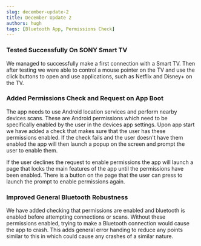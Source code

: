 ```yaml
---
slug: december-update-2
title: December Update 2
authors: hugh
tags: [Bluetooth App, Permissions Check]
---
```


### Tested Successfully On SONY Smart TV

We managed to successfully make a first connection with a Smart TV. Then after testing we were able to control a mouse pointer on the TV and use the click buttons
to open and use applications, such as Netflix and Disney+ on the TV.

### Added Permissions Check and Request on App Boot

The app needs to use Android location services and perform nearby devices scans. These are Android permissions which need to be specifically enabled by the user in the devices app settings. Upon app start we have added a check that makes sure that the user has these permissions enabled. If the check fails and the user doesn't have them enabled the app will then launch a popup on the screen and prompt the user to enable them.

If the user declines the request to enable permissions the app will launch a page that locks the main features of the app until the permissions have been enabled. There is a button on the page that the user can press to launch the prompt to enable permissions again.

### Improved General Bluetooth Robustness

We have added checking that permissions are enabled and bluetooth is enabled before attempting connections or scans. Without these permissions enabled, trying to make a Bluetooth connection would cause the app to crash. This adds general error handing to reduce any points similar to this in which could cause any crashes of a similar nature.
